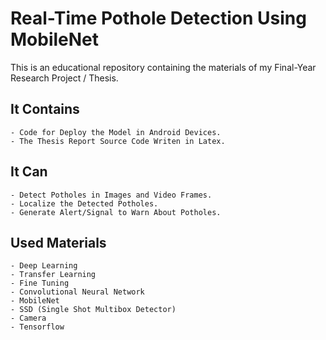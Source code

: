 
# Real-Time Pothole Detection Using MobileNet

This is an educational repository containing the materials of my Final-Year Research Project / Thesis.

## It Contains
    - Code for Deploy the Model in Android Devices.
    - The Thesis Report Source Code Writen in Latex.
    
## It Can
    - Detect Potholes in Images and Video Frames.
    - Localize the Detected Potholes.
    - Generate Alert/Signal to Warn About Potholes.
    
## Used Materials
    - Deep Learning
    - Transfer Learning
    - Fine Tuning
    - Convolutional Neural Network
    - MobileNet
    - SSD (Single Shot Multibox Detector)
    - Camera
    - Tensorflow
    

